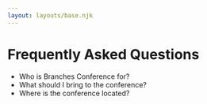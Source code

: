 ```yaml
---
layout: layouts/base.njk
---
```

# Frequently Asked Questions

- Who is Branches Conference for?
- What should I bring to the conference?
- Where is the conference located?